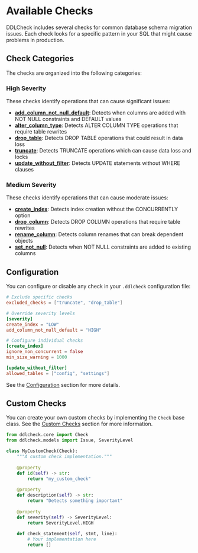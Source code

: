 # Available Checks

DDLCheck includes several checks for common database schema migration issues. Each check looks for a specific pattern in your SQL that might cause problems in production.

## Check Categories

The checks are organized into the following categories:

### High Severity

These checks identify operations that can cause significant issues:

- **[add_column_not_null_default](add_column.md)**: Detects when columns are added with NOT NULL constraints and DEFAULT values
- **[alter_column_type](alter_column_type.md)**: Detects ALTER COLUMN TYPE operations that require table rewrites
- **[drop_table](drop_table.md)**: Detects DROP TABLE operations that could result in data loss
- **[truncate](truncate.md)**: Detects TRUNCATE operations which can cause data loss and locks
- **[update_without_filter](update_without_filter.md)**: Detects UPDATE statements without WHERE clauses

### Medium Severity

These checks identify operations that can cause moderate issues:

- **[create_index](create_index.md)**: Detects index creation without the CONCURRENTLY option
- **[drop_column](drop_column.md)**: Detects DROP COLUMN operations that require table rewrites
- **[rename_column](rename_column.md)**: Detects column renames that can break dependent objects
- **[set_not_null](set_not_null.md)**: Detects when NOT NULL constraints are added to existing columns

## Configuration

You can configure or disable any check in your `.ddlcheck` configuration file:

```toml
# Exclude specific checks
excluded_checks = ["truncate", "drop_table"]

# Override severity levels
[severity]
create_index = "LOW"
add_column_not_null_default = "HIGH"

# Configure individual checks
[create_index]
ignore_non_concurrent = false
min_size_warning = 1000

[update_without_filter]
allowed_tables = ["config", "settings"]
```

See the [Configuration](../configuration.md) section for more details.

## Custom Checks

You can create your own custom checks by implementing the `Check` base class. See the [Custom Checks](../custom_checks.md) section for more information.

```python
from ddlcheck.core import Check
from ddlcheck.models import Issue, SeverityLevel

class MyCustomCheck(Check):
    """A custom check implementation."""
    
    @property
    def id(self) -> str:
        return "my_custom_check"
    
    @property
    def description(self) -> str:
        return "Detects something important"
    
    @property
    def severity(self) -> SeverityLevel:
        return SeverityLevel.HIGH
    
    def check_statement(self, stmt, line):
        # Your implementation here
        return []
``` 
